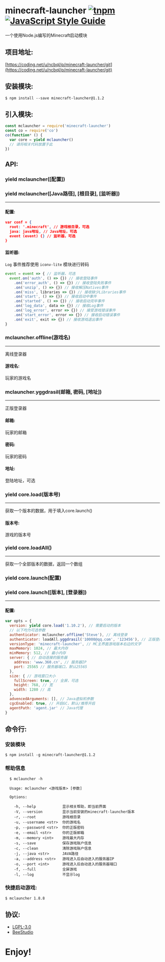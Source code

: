 # minecraft-launcher [![tnpm](http://npm.taobao.org/badge/v/minecraft-launcher.svg?style=flat-square)](http://npm.taobao.org/package/minecraft-launcher) [![JavaScript Style Guide](https://img.shields.io/badge/code%20style-standard-brightgreen.svg)](http://standardjs.com/)

一个使用Node.js编写的Minecraft启动模块

## 项目地址:

[https://coding.net/u/ncbql/p/minecraft-launcher/git](https://coding.net/u/ncbql/p/minecraft-launcher/git)

## 安装模块:

    $ npm install --save minecraft-launcher@1.1.2

## 引入模块:

```javascript
const mclauncher = require('minecraft-launcher')
const co = require('co')
co(function* () {
  var core = yield mclauncher()
  // 请将相关代码放置于此
})
```

## API:

### yield mclauncher([配置])
### yield mclauncher([Java路径], [根目录], [监听器])
***

#### 配置:

```json
var conf = {
  root: '.minecraft', // 游戏根目录，可选
  java: java地址, // Java地址，可选
  event (event) {} // 监听器，可选
}
```

#### 监听器:

`Log` 事件推荐使用 `iconv-lite` 模块进行转码

```javascript
event = event => { // 监听器，可选
  event.on('auth', () => {}) // 接收登陆事件
    .on('error_auth', () => {}) // 接收登陆失败事件
    .on('unzip', () => {}) // 接收解压Natives事件
    .on('miss', libraries => {}) // 接收缺少Libraries事件
    .on('start', () => {}) // 接收启动中事件
    .on('started', () => {}) // 接收启动完毕事件
    .on('log_data', data => {}) // 接收Log事件
    .on('log_error', error => {}) // 接受游戏错误事件
    .on('start_error', error => {}) // 接收启动错误事件
    .on('exit', exit => {}) // 接收游戏退出事件
}
```

### mclauncher.offline(游戏名)
***
离线登录器

#### 游戏名:
玩家的游戏名

### mclauncher.yggdrasil(邮箱, 密码, [地址])
***
正版登录器

#### 邮箱:
玩家的邮箱

#### 密码:
玩家的密码

#### 地址:
登陆地址，可选

### yield core.load(版本号)
***
获取一个版本的数据，用于填入core.launch()

#### 版本号:
游戏的版本号

### yield core.loadAll()
***
获取一个全部版本的数据，返回一个数组

### yield core.launch(配置)
### yield core.launch([版本], [登录器])
***

#### 配置:

```javascript
var opts = {
  version: yield core.load('1.10.2'), // 需要启动的版本
  // 以下均为可选参数
  authenticator: mclauncher.offline('Steve'), // 离线登录
  authenticator: loadAll.yggdrasil('10000@qq.com', '123456'), // 正版登陆
  versionType: 'minecraft-launcher', // MC主界面游戏版本右边的文字
  maxMemory: 1024, // 最大内存
  minMemory: 512, // 最小内存
  server: { // 自动连接的服务器
    address: 'www.360.cn', // 服务器IP
    port: 25565 // 服务器端口，默认25565
  },
  size: { // 游戏窗口大小
    fullScreen: true, // 全屏，可选
    height: 768, // 宽
    width: 1280 // 高
  },
  advencedArguments: [], // Java虚拟机参数
  cgcEnabled: true, // 开启GC，默认/推荐开启
  agentPath: 'agent.jar' // Java代理
}
```

## 命令行:

### 安装模块

    $ npm install -g minecraft-launcher@1.1.2

### 帮助信息

```
  $ mclauncher -h

  Usage: mclauncher <游戏版本> [参数]

  Options:

    -h, --help            显示相关帮助，即当前界面
    -V, --version         显示当前安装的minecraft-launcher版本
    -r, --root            游戏根目录
    -u, --username <str>  你的游戏名
    -p, --password <str>  你的正版密码
    -e, --email <str>     你的正版邮箱
    -m, --memory <int>    游戏最大内存
    -s, --save            保存游戏账户信息
    -c, --clean           清除游戏账户信息
    -j, --java <str>      JAVA路径
    -a, --address <str>   游戏进入后自动进入的服务器IP
    -o, --port <int>      游戏进入后自动进入的服务器端口
    -f, --full            全屏游戏
    -l, --log             不显示log
```

### 快捷启动游戏:

    $ mclauncher 1.8.8

## 协议:

- [LGPL-3.0](./LICENSE)
- [BeeStudio](https://jq.qq.com/?_wv=1027&k=43GuWwq)

# Enjoy!
